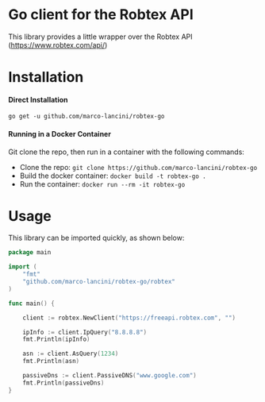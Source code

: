 # Go client for the Robtex API

This library provides a little wrapper over the Robtex API (https://www.robtex.com/api/)


# Installation

#### Direct Installation

```go get -u github.com/marco-lancini/robtex-go```


#### Running in a Docker Container

Git clone the repo, then run in a container with the following commands:

* Clone the repo: `git clone https://github.com/marco-lancini/robtex-go`
* Build the docker container: `docker build -t robtex-go .`
* Run the container: `docker run --rm -it robtex-go`



# Usage

This library can be imported quickly, as shown below:

```go
package main

import (
	"fmt"
	"github.com/marco-lancini/robtex-go/robtex"
)

func main() {

	client := robtex.NewClient("https://freeapi.robtex.com", "")

	ipInfo := client.IpQuery("8.8.8.8")
	fmt.Println(ipInfo)

	asn := client.AsQuery(1234)
	fmt.Println(asn)

	passiveDns := client.PassiveDNS("www.google.com")
	fmt.Println(passiveDns)
}
```